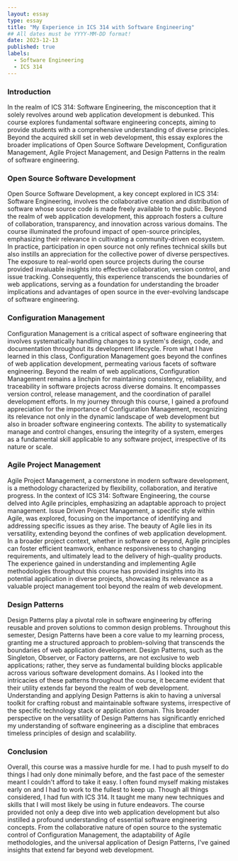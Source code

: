 ```yaml
---
layout: essay
type: essay
title: "My Experience in ICS 314 with Software Engineering"
## All dates must be YYYY-MM-DD format!
date: 2023-12-13
published: true
labels:
  - Software Engineering
  - ICS 314
---
```


### Introduction

In the realm of ICS 314: Software Engineering, the misconception that it solely revolves around web application development is debunked. This course explores fundamental software engineering concepts, aiming to provide students with a comprehensive understanding of diverse principles. Beyond the acquired skill set in web development, this essay explores the broader implications of Open Source Software Development, Configuration Management, Agile Project Management, and Design Patterns in the realm of software engineering.


### Open Source Software Development

Open Source Software Development, a key concept explored in ICS 314: Software Engineering, involves the collaborative creation and distribution of software whose source code is made freely available to the public. Beyond the realm of web application development, this approach fosters a culture of collaboration, transparency, and innovation across various domains. The course illuminated the profound impact of open-source principles, emphasizing their relevance in cultivating a community-driven ecosystem. In practice, participation in open source not only refines technical skills but also instills an appreciation for the collective power of diverse perspectives. The exposure to real-world open source projects during the course provided invaluable insights into effective collaboration, version control, and issue tracking. Consequently, this experience transcends the boundaries of web applications, serving as a foundation for understanding the broader implications and advantages of open source in the ever-evolving landscape of software engineering.


### Configuration Management

Configuration Management is a critical aspect of software engineering that involves systematically handling changes to a system's design, code, and documentation throughout its development lifecycle. From what I have learned in this class, Configuration Management goes beyond the confines of web application development, permeating various facets of software engineering. Beyond the realm of web applications, Configuration Management remains a linchpin for maintaining consistency, reliability, and traceability in software projects across diverse domains. It encompasses version control, release management, and the coordination of parallel development efforts. In my journey through this course, I gained a profound appreciation for the importance of Configuration Management, recognizing its relevance not only in the dynamic landscape of web development but also in broader software engineering contexts. The ability to systematically manage and control changes, ensuring the integrity of a system, emerges as a fundamental skill applicable to any software project, irrespective of its nature or scale.


### Agile Project Management

Agile Project Management, a cornerstone in modern software development, is a methodology characterized by flexibility, collaboration, and iterative progress. In the context of ICS 314: Software Engineering, the course delved into Agile principles, emphasizing an adaptable approach to project management. Issue Driven Project Management, a specific style within Agile, was explored, focusing on the importance of identifying and addressing specific issues as they arise. The beauty of Agile lies in its versatility, extending beyond the confines of web application development. In a broader project context, whether in software or beyond, Agile principles can foster efficient teamwork, enhance responsiveness to changing requirements, and ultimately lead to the delivery of high-quality products. The experience gained in understanding and implementing Agile methodologies throughout this course has provided insights into its potential application in diverse projects, showcasing its relevance as a valuable project management tool beyond the realm of web development.


### Design Patterns

Design Patterns play a pivotal role in software engineering by offering reusable and proven solutions to common design problems. Throughout this semester, Design Patterns have been a core value to my learning process, granting me a structured approach to problem-solving that transcends the boundaries of web application development. Design Patterns, such as the Singleton, Observer, or Factory patterns, are not exclusive to web applications; rather, they serve as fundamental building blocks applicable across various software development domains. As I looked into the intricacies of these patterns throughout the course, it became evident that their utility extends far beyond the realm of web development. Understanding and applying Design Patterns is akin to having a universal toolkit for crafting robust and maintainable software systems, irrespective of the specific technology stack or application domain. This broader perspective on the versatility of Design Patterns has significantly enriched my understanding of software engineering as a discipline that embraces timeless principles of design and scalability.


### Conclusion

Overall, this course was a massive hurdle for me. I had to push myself to do things I had only done minimally before, and the fast pace of the semester meant I couldn't afford to take it easy. I often found myself making mistakes early on and I had to work to the fullest to keep up. Though all things considered, I had fun with ICS 314. It taught me many new techniques and skills that I will most likely be using in future endeavors. The course provided not only a deep dive into web application development but also instilled a profound understanding of essential software engineering concepts. From the collaborative nature of open source to the systematic control of Configuration Management, the adaptability of Agile methodologies, and the universal application of Design Patterns, I've gained insights that extend far beyond web development. 
